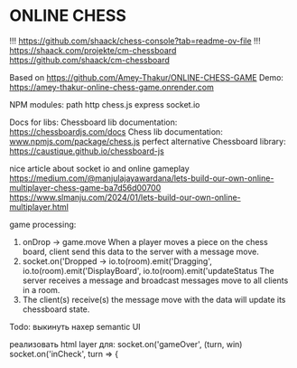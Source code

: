 # ONLINE CHESS

!!! https://github.com/shaack/chess-console?tab=readme-ov-file
!!! https://shaack.com/projekte/cm-chessboard
https://github.com/shaack/cm-chessboard

Based on https://github.com/Amey-Thakur/ONLINE-CHESS-GAME
Demo:
https://amey-thakur-online-chess-game.onrender.com

NPM modules:
path
http
chess.js
express
socket.io

Docs for libs:
Chessboard lib documentation: https://chessboardjs.com/docs
Chess lib documentation: www.npmjs.com/package/chess.js
perfect alternative Chessboard library:
https://caustique.github.io/chessboard-js

nice article about socket io and online gameplay 
https://medium.com/@manjulajayawardana/lets-build-our-own-online-multiplayer-chess-game-ba7d56d00700
https://www.slmanju.com/2024/01/lets-build-our-own-online-multiplayer.html

game processing:
1. onDrop -> game.move
When a player moves a piece on the chess board, client send this data to the server with a message move.
2. socket.on('Dropped -> io.to(room).emit('Dragging', io.to(room).emit('DisplayBoard', io.to(room).emit('updateStatus
The server receives a message and broadcast messages move to all clients in a room.
3. The client(s) receive(s) the message move with the data will update its chessboard state.

Todo: 
выкинуть нахер semantic UI 

реализовать html layer для:
socket.on('gameOver', (turn, win) 
socket.on('inCheck', turn => {